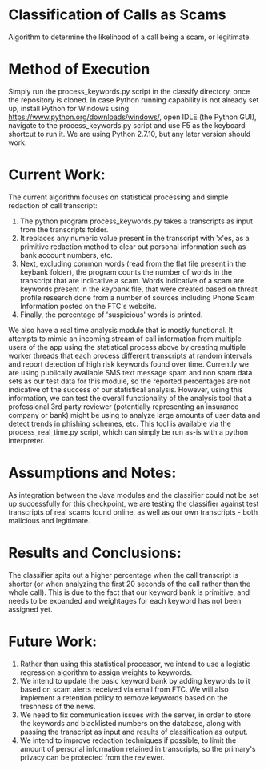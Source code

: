 # Classification of Calls as Scams

Algorithm to determine the likelihood of a call being a scam, or legitimate.

# Method of Execution

Simply run the process_keywords.py script in the classify directory, once the repository is cloned. In case Python running capability is not already set up, install Python for Windows using https://www.python.org/downloads/windows/, open IDLE (the Python GUI), navigate to the process_keywords.py script and use F5 as the keyboard shortcut to run it. We are using Python 2.7.10, but any later version should work.

# Current Work:
  The current algorithm focuses on statistical processing and simple redaction of call transcript:
1. The python program process_keywords.py takes a transcripts as input from the transcripts folder.
2. It replaces any numeric value present in the transcript with 'x'es, as a primitive redaction method to clear out personal information such as bank account numbers, etc.
3. Next, excluding common words (read from the flat file present in the keybank folder), the program counts the number of words in the transcript that are indicative a scam. Words indicative of a scam are keywords present in the keybank file, that were created based on threat profile research done from a number of sources including Phone Scam Information posted on the FTC's website.
4. Finally, the percentage of 'suspicious' words is printed.
  
  We also have a real time analysis module that is mostly functional. It attempts to mimic an incoming stream of call information from multiple users of the app using the statistical process above by creating multiple worker threads that each process different transcripts at random intervals and report detection of high risk keywords found over time. Currently we are using publically available SMS text message spam and non spam data sets as our test data for this module, so the reported percentages are not indicative of the success of our statistical analysis. However, using this information, we can test the overall functionality of the analysis tool that a professional 3rd party reviewer (potentially representing an insurance company or bank) might be using to analyze large amounts of user data and detect trends in phishing schemes, etc. This tool is available via the process_real_time.py script, which can simply be run as-is with a python interpreter.
  
# Assumptions and Notes:
  As integration between the Java modules and the classifier could not be set up successfully for this checkpoint, we are testing the classifier against test transcripts of real scams found online, as well as our own transcripts - both malicious and legitimate.

# Results and Conclusions:
  The classifier spits out a higher percentage when the call transcript is shorter (or when analyzing the first 20 seconds of the call rather than the whole call). This is due to the fact that our keyword bank is primitive, and needs to be expanded and weightages for each keyword has not been assigned yet.
  
# Future Work:
1. Rather than using this statistical processor, we intend to use a logistic regression algorithm to assign weights to keywords. 
2. We intend to update the basic keyword bank by adding keywords to it based on scam alerts received via email from FTC. We will also implement a retention policy to remove keywords based on the freshness of the news.
3. We need to fix communication issues with the server, in order to store the keywords and blacklisted numbers on the database, along with passing the transcript as input and results of classification as output.
4. We intend to improve redaction techniques if possible, to limit the amount of personal information retained in transcripts, so the primary's privacy can be protected from the reviewer.
